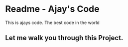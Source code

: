# Readme - Ajay's Code

This is ajays code. The best code in the world

## Let me walk you through this Project.